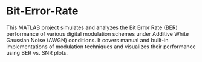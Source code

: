 # Bit-Error-Rate
This MATLAB project simulates and analyzes the Bit Error Rate (BER) performance of various digital modulation schemes under Additive White Gaussian Noise (AWGN) conditions. It covers manual and built-in implementations of modulation techniques and visualizes their performance using BER vs. SNR plots.
